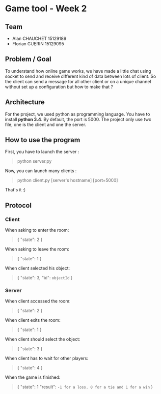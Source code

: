 # Game tool - Week 2

## Team
- Alan CHAUCHET 15129189
- Florian GUERIN 15129095

## Problem / Goal

To understand how online game works, we have made a little chat using socket to send and receive different kind of data between lots of client.
So the client can send a message for all other client or on a unique channel without set up a configuration but how to make that ?

## Architecture

For the project, we used python as programming language. You have to install **python 3.4**. By default, the port is 5000.
The project only use two file, one is the client and one the server. 

## How to use the program

First, you have to launch the server :

> python server.py

Now, you can launch many clients : 

> python client.py [server's hostname] [port=5000]

That's it :)

## Protocol

### Client

When asking to enter the room:
> {
> 	"state": 2
> }

When asking to leave the room:
> {
> 	"state": 1
> }

When client selected his object:
> {
> 	"state": 3,
>	"id": `objectId`
> }


### Server

When client accessed the room:
> {
> 	"state": 2
> }

When client exits the room:
> {
> 	"state": 1
> }

When client should select the object:
> {
> 	"state": 3
> }

When client has to wait for other players:
> {
> 	"state": 4
> }

When the game is finished:
> {
> 	"state": 1
>	"result": `-1 for a loss, 0 for a tie and 1 for a win`
> }
